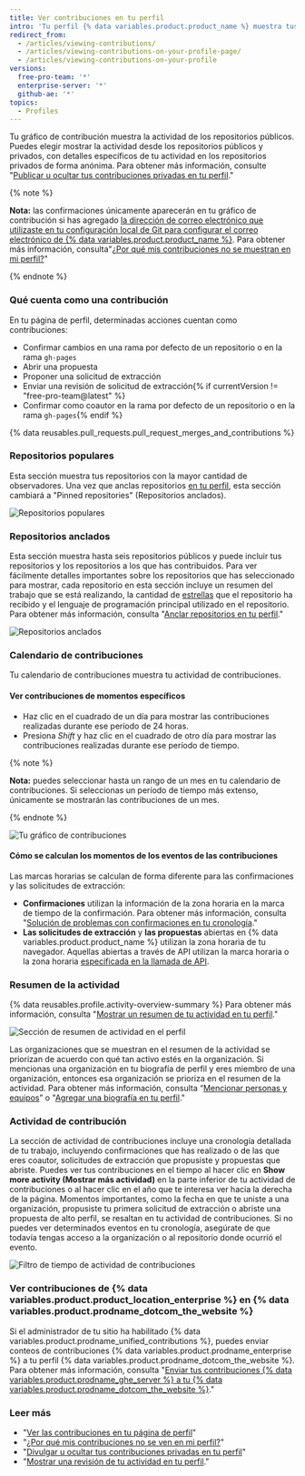 ```yaml
---
title: Ver contribuciones en tu perfil
intro: 'Tu perfil {% data variables.product.product_name %} muestra tus repositorios anclados y el gráfico de las contribuciones de tu repositorio durante el último año.'
redirect_from:
  - /articles/viewing-contributions/
  - /articles/viewing-contributions-on-your-profile-page/
  - /articles/viewing-contributions-on-your-profile
versions:
  free-pro-team: '*'
  enterprise-server: '*'
  github-ae: '*'
topics:
  - Profiles
---
```


Tu gráfico de contribución muestra la actividad de los repositorios públicos. Puedes elegir mostrar la actividad desde los repositorios públicos y privados, con detalles específicos de tu actividad en los repositorios privados de forma anónima. Para obtener más información, consulte "[Publicar u ocultar tus contribuciones privadas en tu perfil](/articles/publicizing-or-hiding-your-private-contributions-on-your-profile)."

{% note %}

**Nota:** las confirmaciones únicamente aparecerán en tu gráfico de contribución si has agregado [ la dirección de correo electrónico que utilizaste en tu configuración local de Git para configurar el correo electrónico de {% data variables.product.product_name %}](/articles/adding-an-email-address-to-your-github-account). Para obtener más información, consulta"[¿Por qué mis contribuciones no se muestran en mi perfil?](/articles/why-are-my-contributions-not-showing-up-on-my-profile#you-havent-added-your-local-git-commit-email-to-your-profile)"

{% endnote %}

### Qué cuenta como una contribución

En tu página de perfil, determinadas acciones cuentan como contribuciones:

- Confirmar cambios en una rama por defecto de un repositorio o en la rama `gh-pages`
- Abrir una propuesta
- Proponer una solicitud de extracción
- Enviar una revisión de solicitud de extracción{% if currentVersion != "free-pro-team@latest" %}
- Confirmar como coautor en la rama por defecto de un repositorio o en la rama `gh-pages`{% endif %}

{% data reusables.pull_requests.pull_request_merges_and_contributions %}

### Repositorios populares

Esta sección muestra tus repositorios con la mayor cantidad de observadores. Una vez que anclas repositorios [en tu perfil](/articles/pinning-repositories-to-your-profile), esta sección cambiará a "Pinned repositories" (Repositorios anclados).

![Repositorios populares](/assets/images/help/profile/profile_popular_repositories.png)

### Repositorios anclados

Esta sección muestra hasta seis repositorios públicos y puede incluir tus repositorios y los repositorios a los que has contribuidos. Para ver fácilmente detalles importantes sobre los repositorios que has seleccionado para mostrar, cada repositorio en esta sección incluye un resumen del trabajo que se está realizando, la cantidad de [estrellas](/articles/saving-repositories-with-stars/) que el repositorio ha recibido y el lenguaje de programación principal utilizado en el repositorio. Para obtener más información, consulta "[Anclar repositorios en tu perfil](/articles/pinning-repositories-to-your-profile)."

![Repositorios anclados](/assets/images/help/profile/profile_pinned_repositories.png)

### Calendario de contribuciones

Tu calendario de contribuciones muestra tu actividad de contribuciones.

#### Ver contribuciones de momentos específicos

- Haz clic en el cuadrado de un día para mostrar las contribuciones realizadas durante ese período de 24 horas.
- Presiona *Shift* y haz clic en el cuadrado de otro día para mostrar las contribuciones realizadas durante ese período de tiempo.

{% note %}

**Nota:** puedes seleccionar hasta un rango de un mes en tu calendario de contribuciones. Si seleccionas un período de tiempo más extenso, únicamente se mostrarán las contribuciones de un mes.

{% endnote %}

![Tu gráfico de contribuciones](/assets/images/help/profile/contributions_graph.png)

#### Cómo se calculan los momentos de los eventos de las contribuciones

Las marcas horarias se calculan de forma diferente para las confirmaciones y las solicitudes de extracción:
- **Confirmaciones** utilizan la información de la zona horaria en la marca de tiempo de la confirmación. Para obtener más información, consulta "[Solución de problemas con confirmaciones en tu cronología](/articles/troubleshooting-commits-on-your-timeline)."
- **Las solicitudes de extracción** y **las propuestas** abiertas en {% data variables.product.product_name %} utilizan la zona horaria de tu navegador. Aquellas abiertas a través de API utilizan la marca horaria o la zona horaria [especificada en la llamada de API](https://developer.github.com/changes/2014-03-04-timezone-handling-changes).

### Resumen de la actividad

{% data reusables.profile.activity-overview-summary %} Para obtener más información, consulta "[Mostrar un resumen de tu actividad en tu perfil](/articles/showing-an-overview-of-your-activity-on-your-profile)."

![Sección de resumen de actividad en el perfil](/assets/images/help/profile/activity-overview-section.png)

Las organizaciones que se muestran en el resumen de la actividad se priorizan de acuerdo con qué tan activo estés en la organización. Si mencionas una organización en tu biografía de perfil y eres miembro de una organización, entonces esa organización se prioriza en el resumen de la actividad. Para obtener más información, consulta “[Mencionar personas y equipos](/articles/basic-writing-and-formatting-syntax/#mentioning-people-and-teams)” o "[Agregar una biografía en tu perfil](/articles/adding-a-bio-to-your-profile/)."

### Actividad de contribución

La sección de actividad de contribuciones incluye una cronología detallada de tu trabajo, incluyendo confirmaciones que has realizado o de las que eres coautor, solicitudes de extracción que propusiste y propuestas que abriste. Puedes ver tus contribuciones en el tiempo al hacer clic en **Show more activity (Mostrar más actividad)** en la parte inferior de tu actividad de contribuciones o al hacer clic en el año que te interesa ver hacia la derecha de la página. Momentos importantes, como la fecha en que te uniste a una organización, propusiste tu primera solicitud de extracción o abriste una propuesta de alto perfil, se resaltan en tu actividad de contribuciones. Si no puedes ver determinados eventos en tu cronología, asegúrate de que todavía tengas acceso a la organización o al repositorio donde ocurrió el evento.

![Filtro de tiempo de actividad de contribuciones](/assets/images/help/profile/contributions_activity_time_filter.png)

### Ver contribuciones de {% data variables.product.product_location_enterprise %} en {% data variables.product.prodname_dotcom_the_website %}

Si el administrador de tu sitio ha habilitado {% data variables.product.prodname_unified_contributions %}, puedes enviar conteos de contribuciones {% data variables.product.prodname_enterprise %} a tu perfil {% data variables.product.prodname_dotcom_the_website %}. Para obtener más información, consulta "[Enviar tus contribuciones {% data variables.product.prodname_ghe_server %} a tu {% data variables.product.prodname_dotcom_the_website %}](/articles/sending-your-github-enterprise-server-contributions-to-your-github-com-profile)."

### Leer más

- "[Ver las contribuciones en tu página de perfil](/articles/viewing-contributions-on-your-profile-page)"
- "[¿Por qué mis contribuciones no se ven en mi perfil?](/articles/why-are-my-contributions-not-showing-up-on-my-profile)"
- "[Divulgar u ocultar tus contribuciones privadas en tu perfil](/articles/publicizing-or-hiding-your-private-contributions-on-your-profile)"
- "[Mostrar una revisión de tu actividad en tu perfil](/articles/showing-an-overview-of-your-activity-on-your-profile)."
